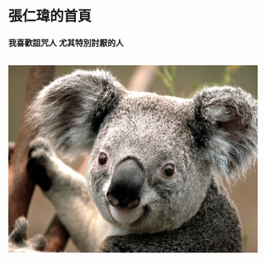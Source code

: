 
<!DOCTYPE html>
<html>
  <head>
    <meta charset="utf-8">
    <font face="標楷體">
    <title>張仁瑋的首頁</title>
  </head>
  <body background=images.jpg>
    <h1>張仁瑋的首頁</h1>
  <p align="right">
    <h3>我喜歡詛咒人 尤其特別討厭的人</h3>
    <br>
<img src="photo.jpg">
  </body>
</html>
